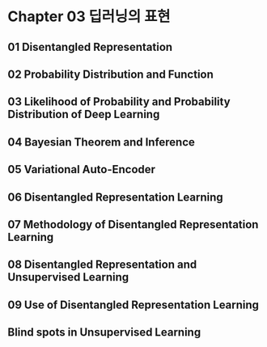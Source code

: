 # Chapter 03 딥러닝의 표현 

## 01 Disentangled Representation

## 02 Probability Distribution and Function

## 03 Likelihood of Probability and Probability Distribution of Deep Learning

## 04 Bayesian Theorem and Inference

## 05 Variational Auto-Encoder

## 06 Disentangled Representation Learning

## 07 Methodology of Disentangled Representation Learning

## 08 Disentangled Representation and Unsupervised Learning

## 09 Use of Disentangled Representation Learning

## Blind spots in Unsupervised Learning
